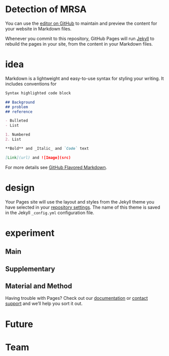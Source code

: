 # Detection of MRSA

You can use the [editor on GitHub](https://github.com/CGUnion/CGUnion-2018/edit/master/index.md) to maintain and preview the content for your website in Markdown files.

Whenever you commit to this repository, GitHub Pages will run [Jekyll](https://jekyllrb.com/) to rebuild the pages in your site, from the content in your Markdown files.

# idea

Markdown is a lightweight and easy-to-use syntax for styling your writing. It includes conventions for

```markdown
Syntax highlighted code block

## Background
## problem
## reference

- Bulleted
- List

1. Numbered
2. List

**Bold** and _Italic_ and `Code` text

[Link](url) and ![Image](src)
```

For more details see [GitHub Flavored Markdown](https://guides.github.com/features/mastering-markdown/).

# design

Your Pages site will use the layout and styles from the Jekyll theme you have selected in your [repository settings](https://github.com/CGUnion/CGUnion-2018/settings). The name of this theme is saved in the Jekyll `_config.yml` configuration file.

# experiment

## Main
## Supplementary
## Material and Method
Having trouble with Pages? Check out our [documentation](https://help.github.com/categories/github-pages-basics/) or [contact support](https://github.com/contact) and we’ll help you sort it out.

# Future

# Team
